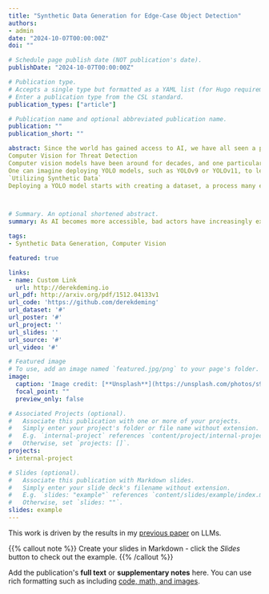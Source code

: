 ```yaml
---
title: "Synthetic Data Generation for Edge-Case Object Detection"
authors:
- admin
date: "2024-10-07T00:00:00Z"
doi: ""

# Schedule page publish date (NOT publication's date).
publishDate: "2024-10-07T00:00:00Z"

# Publication type.
# Accepts a single type but formatted as a YAML list (for Hugo requirements).
# Enter a publication type from the CSL standard.
publication_types: ["article"]

# Publication name and optional abbreviated publication name.
publication: ""
publication_short: ""

abstract: Since the world has gained access to AI, we have all seen a proliferation of bad actors. The need for rapid and accurate detection of phishing attacks embedded within email and messaging platforms has become paramount. Traditional detection methods, including heuristics, analyst rules, and YARA-based mechanisms, have inherent limitations, often resulting in significant inaccuracies—particularly high false positives (FPs) or false negatives (FNs), especially around edge-case detections. To overcome these limitations, one could deploy a full end to end deep learning-based pipeline which could dramatically enhance both speed and accuracy in threat detections.
Computer Vision for Threat Detection
Computer vision models have been around for decades, and one particular family of models that many people are familiar with is YOLO (You Only Look Once). Under the Ultralytics license, the YOLO family has progressed through versions YOLOv3 to YOLOv11 (the most recent). To work with these models, companies are typically required to open-source their work—including model weights and datasets—or obtain a license. Given that most enterprises cannot open-source their proprietary data, licensing becomes the default path. Despite the costs, the value added by deploying the latest versions of YOLO can greatly outweigh the expenses, especially for companies reliant on costly third-party OCR solutions... sh*t can get expensive. 
One can imagine deploying YOLO models, such as YOLOv9 or YOLOv11, to leverage their advanced architectures that balance speed and accuracy. These models could be integrated into a detection pipeline to identify potential threats, such as phishing emails that contain suspicious links or scam images or even impersonations of your company.
`Utilizing Synthetic Data`
Deploying a YOLO model starts with creating a dataset, a process many engineers find mundane due to the time-consuming tasks of building and labeling data. While most enterprise data has its limitations and is typically imbalanced, we can leverage synthetic data to tailor our dataset specifically for edge-case detections, where traditional analyst rules, heuristics, and costly third-party software tend to fail. With all of the latest generative AI tools, such as Stable Diffusion, DALL-E, Segment Anything Model 2 (SAM), Variational Autoencoders (VAEs), generating a highly diverse dataset has never been easier. This diversity is required nowadays so that we can simulate the real-world edge-case conditions which would easily fool our traditional detection methods. 



# Summary. An optional shortened abstract.
summary: As AI becomes more accessible, bad actors have increasingly exploited it, driving the urgent need for rapid and accurate phishing detection in email and messaging platforms. Traditional methods like heuristics, analyst rules, and YARA often struggle with edge cases, resulting in high false positive (FP) or false negative (FN) rates. To address these shortcomings, deploying deep learning-based pipelines, particularly with YOLO (You Only Look Once) models, can greatly enhance detection accuracy and speed. While YOLO models like YOLOv9 or YOLOv11 offer advanced architectures for threat detection, licensing costs can be high. However, these costs can be justified by their ability to replace expensive third-party OCR tools. Additionally, using synthetic data generated by tools like Stable Diffusion or DALL-E allows for the creation of highly diverse datasets, essential for training models to handle edge-case detections that traditional methods struggle with.

tags:
- Synthetic Data Generation, Computer Vision

featured: true

links:
- name: Custom Link
  url: http://derekdeming.io
url_pdf: http://arxiv.org/pdf/1512.04133v1
url_code: 'https://github.com/derekdeming'
url_dataset: '#'
url_poster: '#'
url_project: ''
url_slides: ''
url_source: '#'
url_video: '#'

# Featured image
# To use, add an image named `featured.jpg/png` to your page's folder. 
image:
  caption: 'Image credit: [**Unsplash**](https://unsplash.com/photos/s9CC2SKySJM)'
  focal_point: ""
  preview_only: false

# Associated Projects (optional).
#   Associate this publication with one or more of your projects.
#   Simply enter your project's folder or file name without extension.
#   E.g. `internal-project` references `content/project/internal-project/index.md`.
#   Otherwise, set `projects: []`.
projects:
- internal-project

# Slides (optional).
#   Associate this publication with Markdown slides.
#   Simply enter your slide deck's filename without extension.
#   E.g. `slides: "example"` references `content/slides/example/index.md`.
#   Otherwise, set `slides: ""`.
slides: example
---
```


This work is driven by the results in my [previous paper](/publication/conference-paper/) on LLMs.

{{% callout note %}}
Create your slides in Markdown - click the *Slides* button to check out the example.
{{% /callout %}}

Add the publication's **full text** or **supplementary notes** here. You can use rich formatting such as including [code, math, and images](https://docs.hugoblox.com/content/writing-markdown-latex/).
